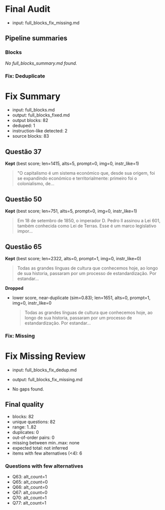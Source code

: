 # Final Audit
- input: full_blocks_fix_missing.md

## Pipeline summaries
### Blocks

_No full_blocks_summary.md found._

### Fix: Deduplicate

# Fix Summary

- input: full_blocks.md
- output: full_blocks_fixed.md
- output blocks: 82
- deduped: 1
- instruction-like detected: 2
- source blocks: 83

## Questão 37

**Kept** (best score; len=1415, alts=5, prompt=0, img=0, instr_like=1)

> "O capitalismo é um sistema económico que, desde sua origem, foi se expandindo económico e territorialmente: primeiro foi o colonialismo, de…

## Questão 50

**Kept** (best score; len=751, alts=5, prompt=0, img=0, instr_like=1)

> Em 18 de setembro de 1850, o imperador D. Pedro Il assinou a Lei 601, também conhecida como Lei de Terras. Esse é um marco legislativo impor…

## Questão 65

**Kept** (best score; len=2322, alts=0, prompt=1, img=0, instr_like=0)

> Todas as grandes línguas de cultura que conhecemos hoje, ao longo de sua historia, passaram por um processo de estandardização. Por estandar…

**Dropped**
- lower score, near-duplicate (sim=0.83); len=1651, alts=0, prompt=1, img=0, instr_like=0
  > Todas as grandes línguas de cultura que conhecemos hoje, ao longo de sua historia, passaram por um processo de estandardização. Por estandar…

### Fix: Missing

# Fix Missing Review
- input: full_blocks_fix_dedup.md
- output: full_blocks_fix_missing.md

- No gaps found.

## Final quality
- blocks: 82
- unique questions: 82
- range: 1..82
- duplicates: 0 
- out-of-order pairs: 0
- missing between min..max: none
- expected total: not inferred
- items with few alternatives (<4): 6

### Questions with few alternatives
- Q63: alt_count=1
- Q65: alt_count=0
- Q66: alt_count=0
- Q67: alt_count=0
- Q70: alt_count=1
- Q77: alt_count=1
